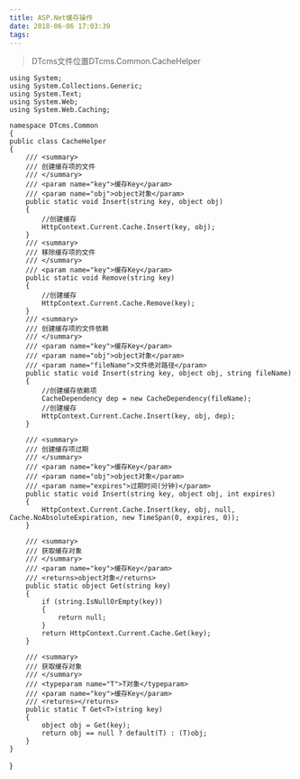```yaml
---
title: ASP.Net缓存操作
date: 2018-06-06 17:03:39
tags:
---
```

  
> DTcms文件位置DTcms.Common.CacheHelper

    using System;
	using System.Collections.Generic;
	using System.Text;
	using System.Web;
	using System.Web.Caching;

	namespace DTcms.Common
	{
    public class CacheHelper
    {
        /// <summary>
        /// 创建缓存项的文件
        /// </summary>
        /// <param name="key">缓存Key</param>
        /// <param name="obj">object对象</param>
        public static void Insert(string key, object obj)
        {
            //创建缓存
            HttpContext.Current.Cache.Insert(key, obj);
        }
        /// <summary>
        /// 移除缓存项的文件
        /// </summary>
        /// <param name="key">缓存Key</param>
        public static void Remove(string key)
        {
            //创建缓存
            HttpContext.Current.Cache.Remove(key);
        }
        /// <summary>
        /// 创建缓存项的文件依赖
        /// </summary>
        /// <param name="key">缓存Key</param>
        /// <param name="obj">object对象</param>
        /// <param name="fileName">文件绝对路径</param>
        public static void Insert(string key, object obj, string fileName)
        {
            //创建缓存依赖项
            CacheDependency dep = new CacheDependency(fileName);
            //创建缓存
            HttpContext.Current.Cache.Insert(key, obj, dep);
        }

        /// <summary>
        /// 创建缓存项过期
        /// </summary>
        /// <param name="key">缓存Key</param>
        /// <param name="obj">object对象</param>
        /// <param name="expires">过期时间(分钟)</param>
        public static void Insert(string key, object obj, int expires)
        {
            HttpContext.Current.Cache.Insert(key, obj, null, Cache.NoAbsoluteExpiration, new TimeSpan(0, expires, 0));
        }

        /// <summary>
        /// 获取缓存对象
        /// </summary>
        /// <param name="key">缓存Key</param>
        /// <returns>object对象</returns>
        public static object Get(string key)
        {
            if (string.IsNullOrEmpty(key))
            {
                return null;
            }
            return HttpContext.Current.Cache.Get(key);
        }

        /// <summary>
        /// 获取缓存对象
        /// </summary>
        /// <typeparam name="T">T对象</typeparam>
        /// <param name="key">缓存Key</param>
        /// <returns></returns>
        public static T Get<T>(string key)
        {
            object obj = Get(key);
            return obj == null ? default(T) : (T)obj;
        }
    }
}
